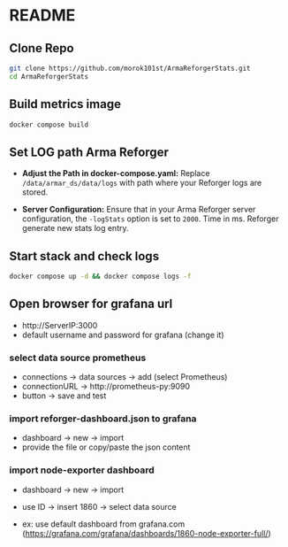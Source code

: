 # README


## Clone Repo

```bash
git clone https://github.com/morok101st/ArmaReforgerStats.git
cd ArmaReforgerStats
```

## Build metrics image

```bash
docker compose build
```

## Set LOG path Arma Reforger

- **Adjust the Path in docker-compose.yaml:** Replace `/data/armar_ds/data/logs` with path where your Reforger logs are stored.

- **Server Configuration:** Ensure that in your Arma Reforger server configuration, the `-logStats` option is set to `2000`. Time in ms. Reforger generate new stats log entry.

## Start stack and check logs

```bash
docker compose up -d && docker compose logs -f
```

## Open browser for grafana url

- http://ServerIP:3000
- default username and password for grafana (change it)

### select data source prometheus
  
- connections -> data sources -> add (select Prometheus)
- connectionURL -> http://prometheus-py:9090
- button -> save and test 

### import reforger-dashboard.json to grafana

- dashboard -> new -> import
- provide the file or copy/paste the json content
  
### import node-exporter dashboard

- dashboard -> new -> import
- use ID -> insert 1860 -> select data source

- ex: use default dashboard from grafana.com (https://grafana.com/grafana/dashboards/1860-node-exporter-full/)

